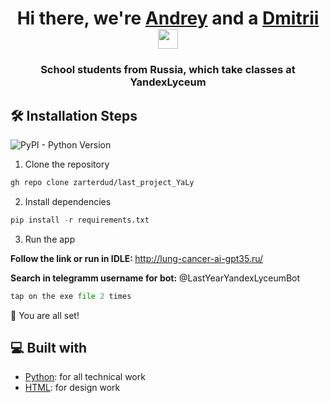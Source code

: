 <h1 align="center">Hi there, we're <a href="https://vk.com/zarter_dud" target="_blank">Andrey</a> and a <a href="https://vk.com/lmndk" target="_blank">Dmitrii</a>
<img src="https://github.com/blackcater/blackcater/raw/main/images/Hi.gif" height="32"/></h1>
<h3 align="center">School students from Russia, which take classes at YandexLyceum</h3>

## 🛠️ Installation Steps

![PyPI - Python Version](https://img.shields.io/pypi/pyversions/django)




1. Clone the repository

```bash
gh repo clone zarterdud/last_project_YaLy
```

2. Install dependencies

```python
pip install -r requirements.txt
```

3. Run the app

<strong>Follow the link or run in IDLE: </strong>
http://lung-cancer-ai-gpt35.ru/
<div><strong>Search in telegramm username for bot:</strong> @LastYearYandexLyceumBot</div>

```python
tap on the exe file 2 times
```

🌟 You are all set!

## 💻 Built with

- [Python](https://www.python.org/): for all technical work
- [HTML](https://www.w3.org/html/): for design work
